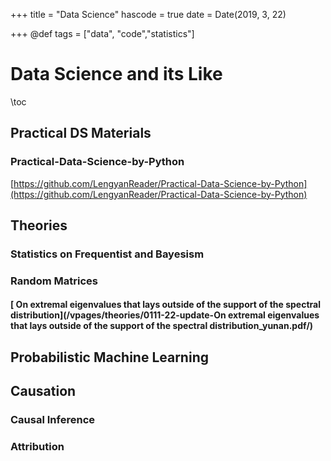 +++
title = "Data Science"
hascode = true
date = Date(2019, 3, 22)

+++
@def tags = ["data", "code","statistics"]

# Data Science and its Like

\toc

## Practical DS Materials

### Practical-Data-Science-by-Python

[https://github.com/LengyanReader/Practical-Data-Science-by-Python](https://github.com/LengyanReader/Practical-Data-Science-by-Python)

## Theories

### Statistics on Frequentist and Bayesism

### Random Matrices

#### [ On extremal eigenvalues that lays outside of the support of the spectral distribution](/vpages/theories/0111-22-update-On extremal eigenvalues that lays outside of the support of the spectral distribution_yunan.pdf/)



## Probabilistic Machine Learning



## Causation

### Causal Inference

### Attribution





